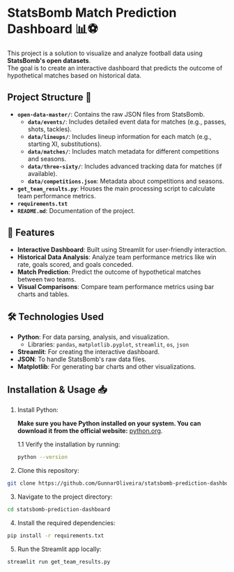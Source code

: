 # StatsBomb Match Prediction Dashboard 📊⚽

This project is a solution to visualize and analyze football data using **StatsBomb's open datasets**.  
The goal is to create an interactive dashboard that predicts the outcome of hypothetical matches based on historical data.

## Project Structure 📂

- **`open-data-master/`**: Contains the raw JSON files from StatsBomb.
  - **`data/events/`**: Includes detailed event data for matches (e.g., passes, shots, tackles).
  - **`data/lineups/`**: Includes lineup information for each match (e.g., starting XI, substitutions).
  - **`data/matches/`**: Includes match metadata for different competitions and seasons.
  - **`data/three-sixty/`**: Includes advanced tracking data for matches (if available).
  - **`data/competitions.json`**: Metadata about competitions and seasons.
- **`get_team_results.py`**: Houses the main processing script to calculate team performance metrics.
- **`requirements.txt`**
- **`README.md`**: Documentation of the project.

## 📌 Features

- **Interactive Dashboard**: Built using Streamlit for user-friendly interaction.
- **Historical Data Analysis**: Analyze team performance metrics like win rate, goals scored, and goals conceded.
- **Match Prediction**: Predict the outcome of hypothetical matches between two teams.
- **Visual Comparisons**: Compare team performance metrics using bar charts and tables.

## 🛠️ Technologies Used

- **Python**: For data parsing, analysis, and visualization.
  - Libraries: `pandas`, `matplotlib.pyplot`, `streamlit`, `os`, `json`
- **Streamlit**: For creating the interactive dashboard.
- **JSON**: To handle StatsBomb's raw data files.
- **Matplotlib**: For generating bar charts and other visualizations.


## Installation & Usage 📥


1. Install Python:
   
   **Make sure you have Python installed on your system. You can download it from the official website:** [python.org](https://www.python.org/downloads/).
  
   1.1 Verify the installation by running:

    ```bash
    python --version
    ```

3. Clone this repository:

```bash
git clone https://github.com/GunnarOliveira/statsbomb-prediction-dashboard.git
```

3. Navigate to the project directory:
   
```bash
cd statsbomb-prediction-dashboard
```

4. Install the required dependencies:
   
```bash
pip install -r requirements.txt
```

5. Run the Streamlit app locally:
   
```bash
streamlit run get_team_results.py
```
